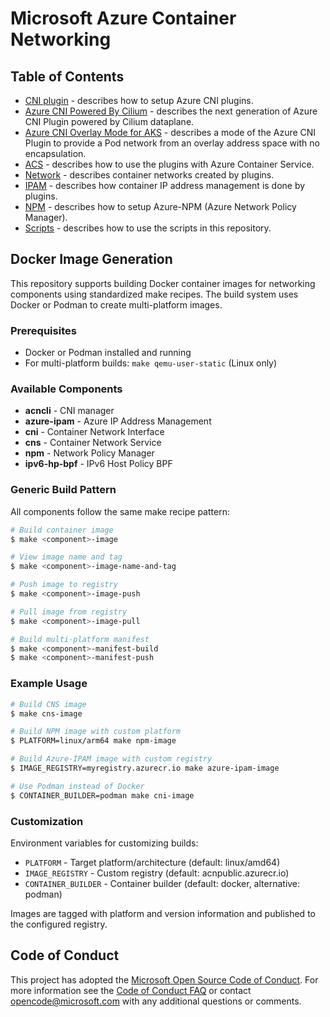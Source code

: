 # Microsoft Azure Container Networking

## Table of Contents
* [CNI plugin](cni.md) - describes how to setup Azure CNI plugins.
* [Azure CNI Powered By Cilium](cilium.md) - describes the next generation of Azure CNI Plugin powered by Cilium dataplane.
* [Azure CNI Overlay Mode for AKS](overlay-for-aks.md) - describes a mode of the Azure CNI Plugin to provide a Pod network from an overlay address space with no encapsulation.
* [ACS](acs.md) - describes how to use the plugins with Azure Container Service.
* [Network](network.md) - describes container networks created by plugins.
* [IPAM](ipam.md) - describes how container IP address management is done by plugins.
* [NPM](npm.md) - describes how to setup Azure-NPM (Azure Network Policy Manager).
* [Scripts](scripts.md) - describes how to use the scripts in this repository.

## Docker Image Generation

This repository supports building Docker container images for networking components using standardized make recipes. The build system uses Docker or Podman to create multi-platform images.

### Prerequisites
- Docker or Podman installed and running
- For multi-platform builds: `make qemu-user-static` (Linux only)

### Available Components
- **acncli** - CNI manager
- **azure-ipam** - Azure IP Address Management
- **cni** - Container Network Interface
- **cns** - Container Network Service
- **npm** - Network Policy Manager
- **ipv6-hp-bpf** - IPv6 Host Policy BPF

### Generic Build Pattern
All components follow the same make recipe pattern:

```bash
# Build container image
$ make <component>-image

# View image name and tag
$ make <component>-image-name-and-tag

# Push image to registry
$ make <component>-image-push

# Pull image from registry
$ make <component>-image-pull

# Build multi-platform manifest
$ make <component>-manifest-build
$ make <component>-manifest-push
```

### Example Usage
```bash
# Build CNS image
$ make cns-image

# Build NPM image with custom platform
$ PLATFORM=linux/arm64 make npm-image

# Build Azure-IPAM image with custom registry
$ IMAGE_REGISTRY=myregistry.azurecr.io make azure-ipam-image

# Use Podman instead of Docker
$ CONTAINER_BUILDER=podman make cni-image
```

### Customization
Environment variables for customizing builds:
- `PLATFORM` - Target platform/architecture (default: linux/amd64)
- `IMAGE_REGISTRY` - Custom registry (default: acnpublic.azurecr.io)
- `CONTAINER_BUILDER` - Container builder (default: docker, alternative: podman)

Images are tagged with platform and version information and published to the configured registry.

## Code of Conduct
This project has adopted the [Microsoft Open Source Code of Conduct](https://opensource.microsoft.com/codeofconduct/). For more information see the [Code of Conduct FAQ](https://opensource.microsoft.com/codeofconduct/faq/) or contact [opencode@microsoft.com](mailto:opencode@microsoft.com) with any additional questions or comments.
